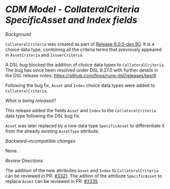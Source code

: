 # *CDM Model - CollateralCriteria SpecificAsset and Index fields*

_Background_

`CollateralCriteria` was created as part of [Release 6.0.0-dev.90](https://github.com/finos/common-domain-model/releases/tag/6.0.0-dev.90). It is a choice data type, combining all the criteria terms that previously appeared in `AssetCriteria` and `IssuerCriteria`.


A DSL bug blocked the addition of choice data types to `CollateralCriteria`. The bug has since been resolved under DSL 9.27.0 with further details in the DSL release notes: https://github.com/finos/rune-dsl/releases/tag/9

Following the bug fix, `Asset` and `Index` choice data types were added to `CollateralCriteria`. 

_What is being released?_

This release added the fields `Asset` and `Index` to the `CollateralCriteria` data type following the DSL bug fix.

`Asset` was later replaced by a new data type `SpecificAsset` to differentiate it from the already existing `AssetType` attribute.

_Backward-incompatible changes_

None.

_Review Directions_

The addition of the new attributes `Asset` and `Index` to `CollateralCriteria` can be reviewed in PR: [#3321](https://github.com/finos/common-domain-model/pull/3321).
The adition of the attribute `SpecificAsset` to replace `Asset` can be reviewed in PR: [#3335]([url](https://github.com/finos/common-domain-model/pull/3335))
